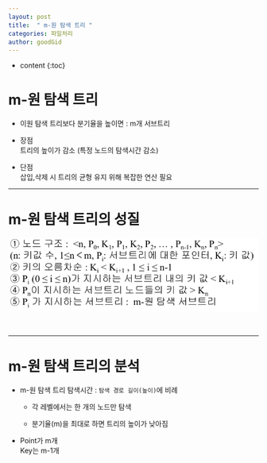 ```yaml
---
layout: post
title:  " m-원 탐색 트리 "
categories: 파일처리
author: goodGid
---
```

* content
{:toc}


# m-원 탐색 트리

* 이원 탐색 트리보다 분기율을 높이면 : m개 서브트리

* 장점 <br> 트리의 높이가 감소 (특정 노드의 탐색시간 감소)

* 단점 <br> 삽입,삭제 시 트리의 균형 유지 위해 복잡한 연산 필요

---

# m-원 탐색 트리의 성질


![](/assets/img/file_processing/m_search_tree_1.png)




<br>

---

# m-원 탐색 트리의 분석

* m-원 탐색 트리 탐색시간 : `탐색 경로 길이(높이)`에 비례

    * 각 레벨에서는 한 개의 노드만 탐색

    * 분기율(m)을 최대로 하면 트리의 높이가 낮아짐

* Point가 m개 <br> Key는 m-1개

